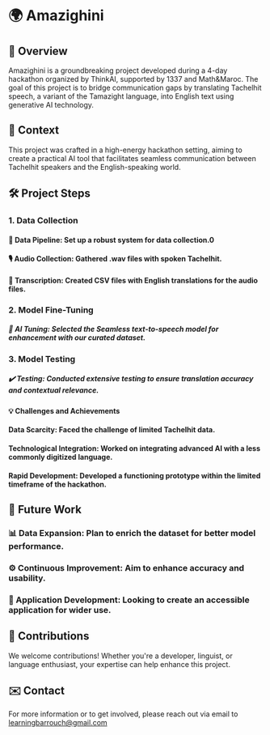 # 🌍 Amazighini
## 📌 Overview
Amazighini is a groundbreaking project developed during a 4-day hackathon organized by ThinkAI, supported by 1337 and Math&Maroc. The goal of this project is to bridge communication gaps by translating Tachelhit speech, a variant of the Tamazight language, into English text using generative AI technology.

## 🎯 Context
This project was crafted in a high-energy hackathon setting, aiming to create a practical AI tool that facilitates seamless communication between Tachelhit speakers and the English-speaking world.

## 🛠 Project Steps
### 1. Data Collection
#### 📂 Data Pipeline: Set up a robust system for data collection.0
#### 🎙️ Audio Collection: Gathered .wav files with spoken Tachelhit.
#### 📝 Transcription: Created CSV files with English translations for the audio files.
### 2. Model Fine-Tuning
##### 🤖 AI Tuning: Selected the Seamless text-to-speech model for enhancement with our curated dataset.
### 3. Model Testing
##### ✔️ Testing: Conducted extensive testing to ensure translation accuracy and contextual relevance.
#### 💡 Challenges and Achievements
#### Data Scarcity: Faced the challenge of limited Tachelhit data.
#### Technological Integration: Worked on integrating advanced AI with a less commonly digitized language.
#### Rapid Development: Developed a functioning prototype within the limited timeframe of the hackathon.
## 🚀 Future Work
### 📊 Data Expansion: Plan to enrich the dataset for better model performance.
### ⚙️ Continuous Improvement: Aim to enhance accuracy and usability.
### 📱 Application Development: Looking to create an accessible application for wider use.
## 🤝 Contributions
We welcome contributions! Whether you're a developer, linguist, or language enthusiast, your expertise can help enhance this project.

## ✉️ Contact
For more information or to get involved, please reach out via email to learningbarrouch@gmail.com
